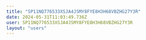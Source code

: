 ```yaml
---
title: "SP11NQ776533XSJA4JSMY8FYE8H3H68VBZHG27Y3R"
date: 2024-05-31T11:03:49.736Z
user: SP11NQ776533XSJA4JSMY8FYE8H3H68VBZHG27Y3R
layout: "users"
---
```

    